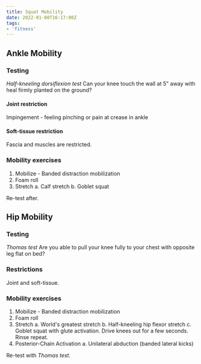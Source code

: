 ```yaml
---
title: Squat Mobility
date: 2022-01-08T16:17:00Z
tags:
- 'fitness'
---
```


## Ankle Mobility

### Testing

_Half-kneeling dorsiflexion test_
Can your knee touch the wall at 5" away with heal firmly planted on the ground?

#### Joint restriction

Impingement - feeling pinching or pain at crease in ankle

#### Soft-tissue restriction

Fascia and muscles are restricted.

### Mobility exercises

1. Mobilize - Banded distraction mobilization
2. Foam roll
3. Stretch
  a. Calf stretch
  b. Goblet squat

Re-test after.

## Hip Mobility

### Testing

_Thomas test_
Are you able to pull your knee fully to your chest with opposite leg flat on
bed?

### Restrictions

Joint and soft-tissue.

### Mobility exercises

1. Mobilize - Banded distraction mobilization
2. Foam roll
3. Stretch
  a. World's greatest stretch
  b. Half-kneeling hip flexor stretch
  c. Goblet squat with glute activation. Drive knees out for a few seconds.
  Rinse repeat.
4. Posterior-Chain Activation
  a. Unilateral abduction  (banded lateral kicks)

Re-test with _Thomas test_.

